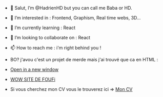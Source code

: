 - 👋 Salut, I’m @HadrienHD but you can call me Baba or HD.
- 👀 I’m interested in : Frontend, Graphism, Real time webs, 3D...
- 🌱 I’m currently learning : React
- 💞️ I’m looking to collaborate on : React
- 📫 How to reach me : i'm right behind you !

- BO? j'avou c'est un projet de merde mais j'ai trouvé que ca en HTML :
- <a href="https://hadrienhd.github.io/HadrienHD/" onclick="return ! window.open(this.href);">Open in a new window</a>
- <a href="https://hadrienhd.github.io/HadrienHD/" target="_blank" rel="noreferrer noopener">WOW SITE DE FOUFi</a>

- Si vous cherchez mon CV vous le trouverez ici => <a href="https://hadrienhd.github.io/HadrienHD/CV/cv.pdf" target="_blank" rel="noreferrer noopener">Mon CV</a>
